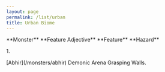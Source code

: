 ```yaml
---
layout: page
permalink: /list/urban
title: Urban Biome
---
```


<p><span class="a">**Monster**</span> <span class="b">**Feature Adjective**</span> <span class="b">**Feature**</span>  <span class="a">**Hazard**</span></p>
1. <p><span class="a"> [Abhir](/monsters/abhir) </span> <span class="a">Demonic</span>  <span class="a">Arena</span> <span class="a">Grasping Walls</span>.</p>
